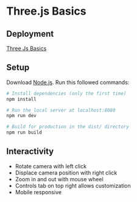 # Three.js Basics

## Deployment
[Three Js Basics](https://three-js-basics.vercel.app/)

## Setup
Download [Node.js](https://nodejs.org/en/download/).
Run this followed commands:

``` bash
# Install dependencies (only the first time)
npm install

# Run the local server at localhost:8080
npm run dev

# Build for production in the dist/ directory
npm run build
```
## Interactivity
- Rotate camera with left click
- Displace camera position with right click
- Zoom in and out with mouse wheel
- Controls tab on top right allows customization
- Mobile responsive
